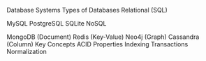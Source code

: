 
Database Systems
Types of Databases
Relational (SQL)

MySQL
PostgreSQL
SQLite
NoSQL

MongoDB (Document)
Redis (Key-Value)
Neo4j (Graph)
Cassandra (Column)
Key Concepts
ACID Properties
Indexing
Transactions
Normalization
